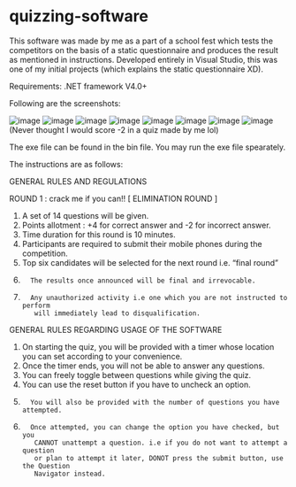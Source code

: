 # quizzing-software
This software was made by me as a part of a school fest which tests the competitors on the basis of a static questionnaire and produces the result as mentioned in instructions.
Developed entirely in Visual Studio, this was one of my initial projects (which explains the static questionnaire XD). 

Requirements: .NET framework V4.0+

Following are the screenshots:

![image](https://user-images.githubusercontent.com/73427395/140559019-0a4e6647-89ce-4a4b-84c8-a38d9fbba2e5.png)
![image](https://user-images.githubusercontent.com/73427395/140559172-37412eff-721e-4472-b01e-076f0cb7e465.png)
![image](https://user-images.githubusercontent.com/73427395/140559311-b42a757c-a368-4560-a6c3-d57a2b038d9c.png)
![image](https://user-images.githubusercontent.com/73427395/140559339-7b258bb2-6aab-4541-ad4c-6fe4856e5fda.png)
![image](https://user-images.githubusercontent.com/73427395/140559425-9279e4ee-cde4-4aa6-8737-2b07fced00ed.png)
![image](https://user-images.githubusercontent.com/73427395/140559515-5a50ae4a-d6de-4a46-8f1a-88915095c3d7.png)
![image](https://user-images.githubusercontent.com/73427395/140561356-c92f3675-9edd-4e01-ac63-aea97048677b.png)
![image](https://user-images.githubusercontent.com/73427395/140561466-0d606115-8b4e-4547-b816-da436caaad85.png)
(Never thought I would score -2 in a quiz made by me lol)

The exe file can be found in the bin file. You may run the exe file spearately.

The instructions are as follows:

GENERAL RULES AND REGULATIONS

ROUND 1 : crack me if you can!!  [ ELIMINATION ROUND ]
1.	A  set of 14 questions will be given.
2.	Points allotment : +4 for correct answer and -2 for incorrect answer.
3.	Time duration for this round is 10 minutes.
4.	Participants are required to submit their mobile phones during the competition.
5.	Top six candidates will be selected for the next round i.e. “final round” 
6.       The results once announced will be final and irrevocable.
7.       Any unauthorized activity i.e one which you are not instructed to perform 
          will immediately lead to disqualification.

GENERAL RULES REGARDING USAGE OF THE SOFTWARE

1.	On starting the quiz, you will be provided with a timer whose location
          you can set according to your convenience.
2.	Once the timer ends, you will not be able to answer any questions.
3.	You can freely toggle between questions while giving the quiz.
4.	You can use the reset button if you have to uncheck an option.
5.       You will also be provided with the number of questions you have attempted.
6.       Once attempted, you can change the option you have checked, but you 
          CANNOT unattempt a question. i.e if you do not want to attempt a question
          or plan to attempt it later, DONOT press the submit button, use the Question
          Navigator instead.






